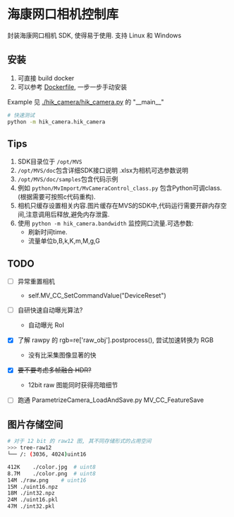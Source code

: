 # 海康网口相机控制库
封装海康网口相机 SDK, 使得易于使用. 支持 Linux 和 Windows

## 安装
1. 可直接 build docker
2. 可以参考 [Dockerfile](Dockerfile), 一步一步手动安装

Example 见 [./hik_camera/hik_camera.py](./hik_camera/hik_camera.py)  的 "\_\_main\_\_"
```bash
# 快速测试
python -m hik_camera.hik_camera
```

## Tips
1. SDK目录位于 `/opt/MVS`
2. `/opt/MVS/doc`包含详细SDK接口说明
   .xlsx为相机可选参数说明
3. `/opt/MVS/doc/samples`包含代码示例
4. 例如  `python/MvImport/MvCameraControl_class.py` 包含Python可调class.(根据需要可按照c代码重构).
5. 相机只缓存设置相关内容.图片缓存在MVS的SDK中,代码运行需要开辟内存空间,注意调用后释放,避免内存泄露.
6. 使用 `python -m hik_camera.bandwidth` 监控网口流量.可选参数:
   + 刷新时间time.
   + 流量单位b,B,k,K,m,M,g,G


## TODO
- [ ] 异常重置相机
   - self.MV_CC_SetCommandValue("DeviceReset")
- [ ] 自研快速自动曝光算法?
   - 自动曝光 RoI
- [x] 了解 rawpy 的 rgb=re['raw_obj'].postprocess(), 尝试加速转换为 RGB
   - 没有比采集图像显著的快
- [x] ~~要不要考虑多帧融合 HDR?~~
   - 12bit raw 图能同时获得亮暗细节
- [ ] 跑通 ParametrizeCamera_LoadAndSave.py MV_CC_FeatureSave


## 图片存储空间
```bash
# 对于 12 bit 的 raw12 图, 其不同存储形式的占用空间
>>> tree-raw12
└── /: (3036, 4024)uint16

412K	./color.jpg  # uint8
8.7M	./color.png  # uint8
14M	./raw.png    # uint16
15M	./uint16.npz
18M	./int32.npz
24M	./uint16.pkl
47M	./int32.pkl
```


